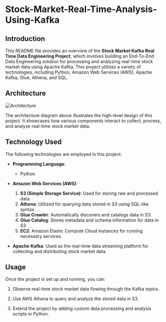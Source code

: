 # Stock-Market-Real-Time-Analysis-Using-Kafka

## Introduction
This README file provides an overview of the **Stock Market Kafka Real Time Data Engineering Project**, which involves building an End-To-End Data Engineering solution for processing and analyzing real-time stock market data using Apache Kafka. This project utilizes a variety of technologies, including Python, Amazon Web Services (AWS), Apache Kafka, Glue, Athena, and SQL.

## Architecture
![Architecture](https://github.com/kssmp/Stock-Market-Real-Time-Analysis-Using-Kafka/assets/115448106/587ab249-6f6f-4ef5-b65b-eaa4a887df8c)


The architecture diagram above illustrates the high-level design of this project. It showcases how various components interact to collect, process, and analyze real-time stock market data.

## Technology Used
The following technologies are employed in this project:

- **Programming Language**:
  - Python

- **Amazon Web Services (AWS)**:
  1. **S3 (Simple Storage Service)**: Used for storing raw and processed data.
  2. **Athena**: Utilized for querying data stored in S3 using SQL-like syntax.
  3. **Glue Crawler**: Automatically discovers and catalogs data in S3.
  4. **Glue Catalog**: Stores metadata and schema information for data in S3.
  5. **EC2**: Amazon Elastic Compute Cloud instances for running necessary services.

- **Apache Kafka**: Used as the real-time data streaming platform for collecting and distributing stock market data.


## Usage
Once the project is set up and running, you can:

1. Observe real-time stock market data flowing through the Kafka topics.

2. Use AWS Athena to query and analyze the stored data in S3.

3. Extend the project by adding custom data processing and analysis scripts in Python.
